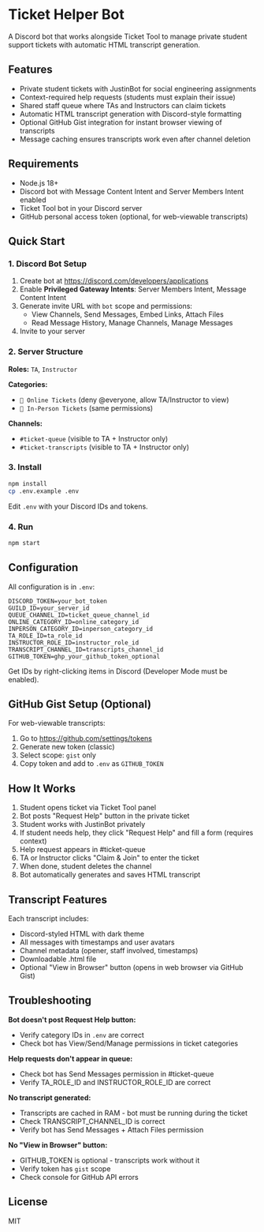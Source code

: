 # Ticket Helper Bot

A Discord bot that works alongside Ticket Tool to manage private student support tickets with automatic HTML transcript generation.

## Features

- Private student tickets with JustinBot for social engineering assignments
- Context-required help requests (students must explain their issue)
- Shared staff queue where TAs and Instructors can claim tickets
- Automatic HTML transcript generation with Discord-style formatting
- Optional GitHub Gist integration for instant browser viewing of transcripts
- Message caching ensures transcripts work even after channel deletion

## Requirements

- Node.js 18+
- Discord bot with Message Content Intent and Server Members Intent enabled
- Ticket Tool bot in your Discord server
- GitHub personal access token (optional, for web-viewable transcripts)

## Quick Start

### 1. Discord Bot Setup

1. Create bot at https://discord.com/developers/applications
2. Enable **Privileged Gateway Intents**: Server Members Intent, Message Content Intent
3. Generate invite URL with `bot` scope and permissions:
   - View Channels, Send Messages, Embed Links, Attach Files
   - Read Message History, Manage Channels, Manage Messages
4. Invite to your server

### 2. Server Structure

**Roles:** `TA`, `Instructor`

**Categories:**
- `🎫 Online Tickets` (deny @everyone, allow TA/Instructor to view)
- `🎫 In-Person Tickets` (same permissions)

**Channels:**
- `#ticket-queue` (visible to TA + Instructor only)
- `#ticket-transcripts` (visible to TA + Instructor only)

### 3. Install

```bash
npm install
cp .env.example .env
```

Edit `.env` with your Discord IDs and tokens.

### 4. Run

```bash
npm start
```

## Configuration

All configuration is in `.env`:

```env
DISCORD_TOKEN=your_bot_token
GUILD_ID=your_server_id
QUEUE_CHANNEL_ID=ticket_queue_channel_id
ONLINE_CATEGORY_ID=online_category_id
INPERSON_CATEGORY_ID=inperson_category_id
TA_ROLE_ID=ta_role_id
INSTRUCTOR_ROLE_ID=instructor_role_id
TRANSCRIPT_CHANNEL_ID=transcripts_channel_id
GITHUB_TOKEN=ghp_your_github_token_optional
```

Get IDs by right-clicking items in Discord (Developer Mode must be enabled).

## GitHub Gist Setup (Optional)

For web-viewable transcripts:

1. Go to https://github.com/settings/tokens
2. Generate new token (classic)
3. Select scope: `gist` only
4. Copy token and add to `.env` as `GITHUB_TOKEN`

## How It Works

1. Student opens ticket via Ticket Tool panel
2. Bot posts "Request Help" button in the private ticket
3. Student works with JustinBot privately
4. If student needs help, they click "Request Help" and fill a form (requires context)
5. Help request appears in #ticket-queue
6. TA or Instructor clicks "Claim & Join" to enter the ticket
7. When done, student deletes the channel
8. Bot automatically generates and saves HTML transcript

## Transcript Features

Each transcript includes:
- Discord-styled HTML with dark theme
- All messages with timestamps and user avatars
- Channel metadata (opener, staff involved, timestamps)
- Downloadable .html file
- Optional "View in Browser" button (opens in web browser via GitHub Gist)

## Troubleshooting

**Bot doesn't post Request Help button:**
- Verify category IDs in `.env` are correct
- Check bot has View/Send/Manage permissions in ticket categories

**Help requests don't appear in queue:**
- Check bot has Send Messages permission in #ticket-queue
- Verify TA_ROLE_ID and INSTRUCTOR_ROLE_ID are correct

**No transcript generated:**
- Transcripts are cached in RAM - bot must be running during the ticket
- Check TRANSCRIPT_CHANNEL_ID is correct
- Verify bot has Send Messages + Attach Files permission

**No "View in Browser" button:**
- GITHUB_TOKEN is optional - transcripts work without it
- Verify token has `gist` scope
- Check console for GitHub API errors

## License

MIT
